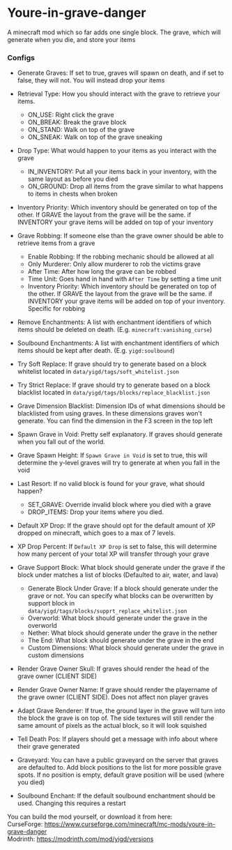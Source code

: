 # Youre-in-grave-danger
A minecraft mod which so far adds one single block. The grave, which will generate when you die, and store your items

### Configs
* Generate Graves: If set to true, graves will spawn on death, and if set to false, they will not. You will instead drop your items
* Retrieval Type: How you should interact with the grave to retrieve your items.
   * ON_USE: Right click the grave
   * ON_BREAK: Break the grave block
   * ON_STAND: Walk on top of the grave
   * ON_SNEAK: Walk on top of the grave sneaking
* Drop Type: What would happen to your items as you interact with the grave
   * IN_INVENTORY: Put all your items back in your inventory, with the same layout as before you died
   * ON_GROUND: Drop all items from the grave similar to what happens to items in chests when broken
* Inventory Priority: Which inventory should be generated on top of the other. If GRAVE the layout from the grave will be the same. if INVENTORY your grave items will be added on top of your inventory
* Grave Robbing: If someone else than the grave owner should be able to retrieve items from a grave
   * Enable Robbing: If the robbing mechanic should be allowed at all
   * Only Murderer: Only allow murderer to rob the victims grave
   * After Time: After how long the grave can be robbed
   * Time Unit: Goes hand in hand with `After Time` by setting a time unit
   * Inventory Priority: Which inventory should be generated on top of the other. If GRAVE the layout from the grave will be the same. if INVENTORY your grave items will be added on top of your inventory. Specific for robbing
* Remove Enchantments: A list with enchantment identifiers of which items should be deleted on death. (E.g. `minecraft:vanishing_curse`)
* Soulbound Enchantments: A list with enchantment identifiers of which items should be kept after death. (E.g. `yigd:soulbound`)
* Try Soft Replace: If grave should try to generate based on a block whitelist located in `data/yigd/tags/soft_whitelist.json`
* Try Strict Replace: If grave should try to generate based on a block blacklist located in `data/yigd/tags/blocks/replace_blacklist.json`
* Grave Dimension Blacklist: Dimension IDs of what dimensions should be blacklisted from using graves. In these dimensions graves won't generate. You can find the dimension in the F3 screen in the top left
* Spawn Grave in Void: Pretty self explanatory. If graves should generate when you fall out of the world.
* Grave Spawn Height: If `Spawn Grave in Void` is set to true, this will determine the y-level graves will try to generate at when you fall in the void
* Last Resort: If no valid block is found for your grave, what should happen?
   * SET_GRAVE: Override invalid block where you died with a grave
   * DROP_ITEMS: Drop your items where you died.
* Default XP Drop: If the grave should opt for the default amount of XP dropped on minecraft, which goes to a max of 7 levels.
* XP Drop Percent: If `Default XP Drop` is set to false, this will determine how many percent of your total XP will transfer through your grave
* Grave Support Block: What block should generate under the grave if the block under matches a list of blocks (Defaulted to air, water, and lava)
   * Generate Block Under Grave: If a block should generate under the grave or not. You can specify what blocks can be overwritten by support block in `data/yigd/tags/blocks/supprt_replace_whitelist.json`
   * Overworld: What block should generate under the grave in the overworld
   * Nether: What block should generate under the grave in the nether
   * The End: What block should generate under the grave in the end
   * Custom Dimensions: What block should generate under the grave in custom dimensions
* Render Grave Owner Skull: If graves should render the head of the grave owner (CLIENT SIDE)
* Render Grave Owner Name: If grave should render the playername of the grave owner (CLIENT SIDE). Does not affect non player graves
* Adapt Grave Renderer: If true, the ground layer in the grave will turn into the block the grave is on top of. The side textures will still render the same amount of pixels as the actual block, so it will look squished
* Tell Death Pos: If players should get a message with info about where their grave generated
* Graveyard: You can have a public graveyard on the server that graves are defaulted to. Add block positions to the list for more possible grave spots. If no position is empty, default grave position will be used (where you died)


* Soulbound Enchant: If the default soulbound enchantment should be used. Changing this requires a restart

You can build the mod yourself, or download it from here: <br>
CurseForge: https://www.curseforge.com/minecraft/mc-mods/youre-in-grave-danger <br>
Modrinth: https://modrinth.com/mod/yigd/versions
